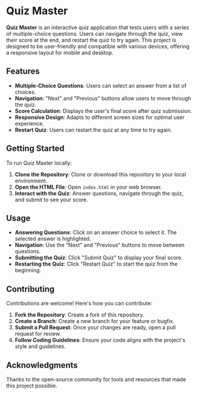 # Quiz Master

**Quiz Master** is an interactive quiz application that tests users with a series of multiple-choice questions. Users can navigate through the quiz, view their score at the end, and restart the quiz to try again. This project is designed to be user-friendly and compatible with various devices, offering a responsive layout for mobile and desktop.

## Features

- **Multiple-Choice Questions**: Users can select an answer from a list of choices.
- **Navigation**: "Next" and "Previous" buttons allow users to move through the quiz.
- **Score Calculation**: Displays the user's final score after quiz submission.
- **Responsive Design**: Adapts to different screen sizes for optimal user experience.
- **Restart Quiz**: Users can restart the quiz at any time to try again.

## Getting Started

To run Quiz Master locally:

1. **Clone the Repository**: Clone or download this repository to your local environment.
2. **Open the HTML File**: Open `index.html` in your web browser.
3. **Interact with the Quiz**: Answer questions, navigate through the quiz, and submit to see your score.

## Usage

- **Answering Questions**: Click on an answer choice to select it. The selected answer is highlighted.
- **Navigation**: Use the "Next" and "Previous" buttons to move between questions.
- **Submitting the Quiz**: Click "Submit Quiz" to display your final score.
- **Restarting the Quiz**: Click "Restart Quiz" to start the quiz from the beginning.

## Contributing

Contributions are welcome! Here's how you can contribute:

1. **Fork the Repository**: Create a fork of this repository.
2. **Create a Branch**: Create a new branch for your feature or bugfix.
3. **Submit a Pull Request**: Once your changes are ready, open a pull request for review.
4. **Follow Coding Guidelines**: Ensure your code aligns with the project's style and guidelines.



## Acknowledgments

Thanks to the open-source community for tools and resources that made this project possible.
